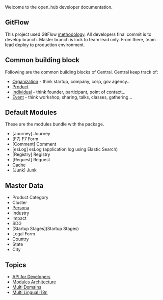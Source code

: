 Welcome to the open_hub developer documentation.

## GitFlow
This project used GitFlow [methodology](https://datasift.github.io/gitflow/IntroducingGitFlow.html). All developers final commit is to develop branch. Master branch is lock to team lead only. From there, team lead deploy to production environment.


## Common building block
Following are the common building blocks of Central. Central keep track of:

  * [Organization](Organization) - think startup, company, corp, gov agency...
  * [Product](Product)
  * [Individual](Individual) - think founder, participant, point of contact...
  * [Event](Event) - think workshop, sharing, talks, classes, gathering...

## Default Modules
These are the modules bundle with the package.
  * [Journey] Journey
  * [F7] F7 Form
  * [Comment] Comment
  * [esLog] esLog (application log using Elastic Search)
  * [Registry] Registry
  * [Request] Request
  * [Cache](Cache)
  * [Junk] Junk

## Master Data

  * Product Category
  * Cluster
  * [Persona](Persona)
  * Industry
  * Impact
  * SDG
  * [Startup Stages](Startup Stages)
  * Legal Form
  * Country
  * State
  * City


## Topics

* [API for Developers](API4Developers)
* [Modules Architecture](ModulesArchitecture)
* [Multi Domains](MultiDomains)
* [Multi Lingual i18n](i18n)
